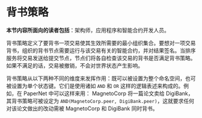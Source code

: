 # 背书策略

**本节内容所面向的读者包括**：架构师，应用程序和智能合约开发人员。

背书策略定义了要背书一项交易使其生效所需要的最小组织集合。要想对一项交易背书，组织的背书节点需要运行与该交易有关的智能合约，并对结果签名。当排序服务将交易发送给提交节点，节点们将各自检查该交易的背书是否满足背书策略。如果不满足的话，交易被撤销，不会对世界状态产生影响。

背书策略从以下两种不同的维度来发挥作用：既可以被设置为整个命名空间，也可被设置为单个状态键。它们是使用诸如 `AND` 和 `OR` 这样的逻辑表述来构成的。例如，在 PaperNet 中可以这样来用： MagnetoCorp 将一篇论文卖给 DigiBank，其背书策略可被设定为  `AND(MagnetoCorp.peer, DigiBank.peer)`，这就要求任何对该论文做出的改动需被 MagnetoCorp 和 DigiBank 同时背书。



<!--- Licensed under Creative Commons Attribution 4.0 International License
https://creativecommons.org/licenses/by/4.0/ -->
